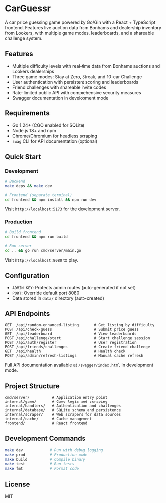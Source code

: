 # CarGuessr

A car price guessing game powered by Go/Gin with a React + TypeScript frontend. Features live auction data from Bonhams and dealership inventory from Lookers, with multiple game modes, leaderboards, and a shareable challenge system.

## Features

- Multiple difficulty levels with real-time data from Bonhams auctions and Lookers dealerships
- Three game modes: Stay at Zero, Streak, and 10-car Challenge
- User authentication with persistent scoring and leaderboards
- Friend challenges with shareable invite codes
- Rate-limited public API with comprehensive security measures
- Swagger documentation in development mode

## Requirements

- Go 1.24+ (CGO enabled for SQLite)
- Node.js 18+ and npm
- Chrome/Chromium for headless scraping
- `swag` CLI for API documentation (optional)

## Quick Start

### Development
```bash
# Backend
make deps && make dev

# Frontend (separate terminal)
cd frontend && npm install && npm run dev
```

Visit `http://localhost:5173` for the development server.

### Production
```bash
# Build frontend
cd frontend && npm run build

# Run server
cd .. && go run cmd/server/main.go
```

Visit `http://localhost:8080` to play.

## Configuration

- `ADMIN_KEY`: Protects admin routes (auto-generated if not set)
- `PORT`: Override default port 8080
- Data stored in `data/` directory (auto-created)

## API Endpoints

```
GET  /api/random-enhanced-listing       # Get listing by difficulty
POST /api/check-guess                   # Submit price guess
GET  /api/leaderboard                   # View leaderboards
POST /api/challenge/start               # Start challenge session
POST /api/auth/register                 # User registration
POST /api/friends/challenges            # Create friend challenge
GET  /api/health                        # Health check
POST /api/admin/refresh-listings        # Manual cache refresh
```

Full API documentation available at `/swagger/index.html` in development mode.

## Project Structure

```
cmd/server/          # Application entry point
internal/game/       # Game logic and scraping
internal/handlers/   # Authentication and challenges
internal/database/   # SQLite schema and persistence
internal/scraper/    # Web scrapers for data sources
internal/cache/      # Cache management
frontend/            # React frontend
```

## Development Commands

```bash
make dev            # Run with debug logging
make prod           # Production mode
make build          # Compile binary
make test           # Run tests
make fmt            # Format code
```

## License

MIT

